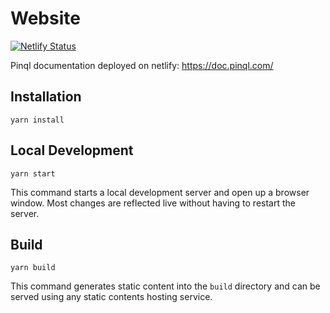 # Website

[![Netlify Status](https://api.netlify.com/api/v1/badges/313f1ddb-cf1f-484f-9981-67a01b243749/deploy-status)](https://app.netlify.com/sites/doc-pinql/deploys)

Pinql documentation deployed on netlify: <https://doc.pinql.com/>

## Installation

```console
yarn install
```

## Local Development

```console
yarn start
```

This command starts a local development server and open up a browser window. Most changes are reflected live without having to restart the server.

## Build

```console
yarn build
```

This command generates static content into the `build` directory and can be served using any static contents hosting service.
